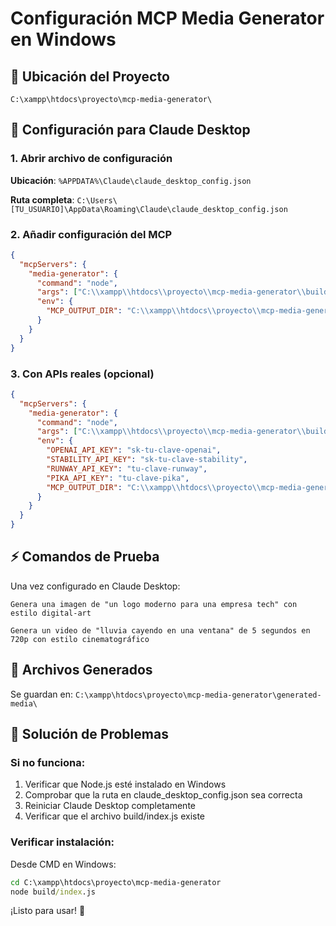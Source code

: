 # Configuración MCP Media Generator en Windows

## 📍 Ubicación del Proyecto
```
C:\xampp\htdocs\proyecto\mcp-media-generator\
```

## 🔧 Configuración para Claude Desktop

### 1. Abrir archivo de configuración
**Ubicación**: `%APPDATA%\Claude\claude_desktop_config.json`

**Ruta completa**: `C:\Users\[TU_USUARIO]\AppData\Roaming\Claude\claude_desktop_config.json`

### 2. Añadir configuración del MCP

```json
{
  "mcpServers": {
    "media-generator": {
      "command": "node",
      "args": ["C:\\xampp\\htdocs\\proyecto\\mcp-media-generator\\build\\index.js"],
      "env": {
        "MCP_OUTPUT_DIR": "C:\\xampp\\htdocs\\proyecto\\mcp-media-generator\\generated-media"
      }
    }
  }
}
```

### 3. Con APIs reales (opcional)

```json
{
  "mcpServers": {
    "media-generator": {
      "command": "node",
      "args": ["C:\\xampp\\htdocs\\proyecto\\mcp-media-generator\\build\\index.js"],
      "env": {
        "OPENAI_API_KEY": "sk-tu-clave-openai",
        "STABILITY_API_KEY": "sk-tu-clave-stability",
        "RUNWAY_API_KEY": "tu-clave-runway",
        "PIKA_API_KEY": "tu-clave-pika",
        "MCP_OUTPUT_DIR": "C:\\xampp\\htdocs\\proyecto\\mcp-media-generator\\generated-media"
      }
    }
  }
}
```

## ⚡ Comandos de Prueba

Una vez configurado en Claude Desktop:

```
Genera una imagen de "un logo moderno para una empresa tech" con estilo digital-art

Genera un video de "lluvia cayendo en una ventana" de 5 segundos en 720p con estilo cinematográfico
```

## 📁 Archivos Generados

Se guardan en: `C:\xampp\htdocs\proyecto\mcp-media-generator\generated-media\`

## 🔧 Solución de Problemas

### Si no funciona:
1. Verificar que Node.js esté instalado en Windows
2. Comprobar que la ruta en claude_desktop_config.json sea correcta
3. Reiniciar Claude Desktop completamente
4. Verificar que el archivo build/index.js existe

### Verificar instalación:
Desde CMD en Windows:
```cmd
cd C:\xampp\htdocs\proyecto\mcp-media-generator
node build/index.js
```

¡Listo para usar! 🚀
